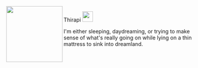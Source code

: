 <img align="left" height="150px" width="150px" src="https://cdna.artstation.com/p/assets/images/images/035/589/978/original/pixel-jeff-dream2.gif?1615369313">

<span font-size="28px">Thirapi</span> <img height="28px" src="https://thiraph.vercel.app/favicon.ico" />

<p>I'm either sleeping, daydreaming, or trying to make sense of what's really going on while lying on a thin mattress to sink into dreamland.</p>
